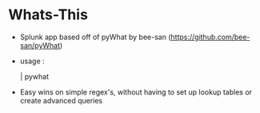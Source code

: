 # Whats-This
- Splunk app based off of pyWhat by bee-san (https://github.com/bee-san/pyWhat)

- usage : <search> | pywhat
  
- Easy wins on simple regex's, without having to set up lookup tables or create advanced queries

